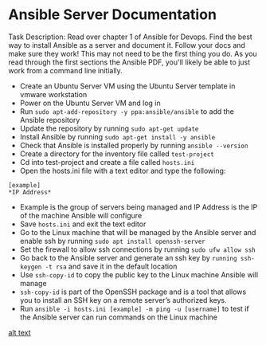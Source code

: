 # Ansible Server Documentation
Task Description: Read over chapter 1 of Ansible for Devops.
Find the best way to install Ansible as a server and document it. Follow your docs and make sure they work!
This may not need to be the first thing you do. As you read through the first sections the Ansible PDF, you'll likely be able to just work from a command line initially.

- Create an Ubuntu Server VM using the Ubuntu Server template in vmware workstation
- Power on the Ubuntu Server VM and log in
- Run `sudo apt-add-repository -y ppa:ansible/ansible` to add the Ansible repository
- Update the repository by running `sudo apt-get update`
- Install Ansible by running `sudo apt-get install -y ansible`
- Check that Ansible is installed properly by running `ansible --version`
- Create a directory for the inventory file called `test-project`
- Cd into test-project and create a file called `hosts.ini`
- Open the hosts.ini file with a text editor and type the following:
	
```
[example]
*IP Address*
```

- Example is the group of servers being managed and IP Address is the IP of the machine Ansible will configure
- Save `hosts.ini` and exit the text editor
- Go to the Linux machine that will be managed by the Ansible server and enable ssh by running `sudo apt install openssh-server`
- Set the firewall to allow ssh connections by running `sudo ufw allow ssh`
- Go back to the Ansible server and generate an ssh key by `running ssh-keygen -t rsa` and save it in the default location
- Use `ssh-copy-id` to copy the public key to the Linux machine Ansible will manage
- `ssh-copy-id` is part of the OpenSSH package and is a tool that allows you to install an SSH key on a remote server’s authorized keys.
- Run `ansible -i hosts.ini [example] -m ping -u [username]` to test if the Ansible server can run commands on the Linux machine 

[alt text](images/ansibleserver.png)